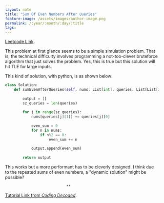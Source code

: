 ```yaml
---
layout: note
title: "Sum Of Even Numbers After Queries"
feature-image: /assets/images/author-image.png
permalink: /:year/:month/:day/:title
tags:
---
```


[Leetcode Link](https://leetcode.com/problems/sum-of-even-numbers-after-queries/).

This problem at first glance seems to be a simple simulation problem. That is, the technical difficulty involves programming a not-too-clever bruteforce algorithm that just solves the problem. Yes, this is true but this solution will hit TLE for large inputs.

This kind of solution, with python, is as shown below:
```python
class Solution:
    def sumEvenAfterQueries(self, nums: List[int], queries: List[List[int]]) -> List[int]:
        
        output = []
        sz_queries = len(queries)
        
        for j in range(sz_queries):
            nums[queries[j][1]] += queries[j][0]
            
            even_sum = 0
            for n in nums:
                if n%2 == 0:
                    even_sum += n
        
            output.append(even_sum)
        
        return output
```
This works but a more performant has to be cleverly designed. I think due to the repeated sums of even numbers, a "dynamic solution" might be possible?

                                **

[Tutorial Link from _Coding Decoded_](https://www.youtube.com/watch?v=2bjRM_6hDsI).
